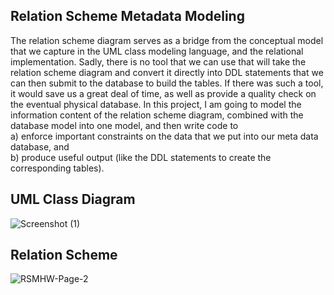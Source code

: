 <h2> Relation Scheme Metadata Modeling </h2>

The relation scheme diagram serves as a bridge from the conceptual model that we capture in the UML class modeling language, and the relational
implementation. Sadly, there is no tool that we can use that will take the relation scheme diagram and convert it directly into DDL statements that we can then
submit to the database to build the tables. If there was such a tool, it would save us a great deal of time, as well as provide a quality check on the eventual physical
database.
In this project, I am going to model the information content of the relation scheme diagram, combined with the database model into one model, and then write code to
    <br>a) enforce important constraints on the data that we put into our meta data database, and 
    <br>b) produce useful output (like the DDL statements to create the corresponding tables).
    
<h2> UML Class Diagram </h2>

![Screenshot (1)](https://user-images.githubusercontent.com/92605110/171063833-072d8cf2-05b4-487c-a213-6c003b10d7d3.png)

<h2> Relation Scheme </h2>

![RSMHW-Page-2](https://user-images.githubusercontent.com/92605110/171064382-529ffb0e-ad93-425d-85d7-e352c84b0d19.jpg)
